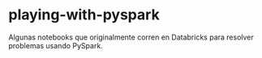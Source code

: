 # playing-with-pyspark

Algunas notebooks que originalmente corren en Databricks para resolver problemas usando PySpark.
